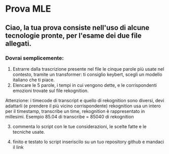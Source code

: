 # Prova MLE
## Ciao, la tua prova consiste nell'uso di alcune tecnologie pronte, per l'esame dei due file allegati.

### Dovrai semplicemente:

1. Estrarre dalla trascrizione presente nel file le cinque parole più usate nel contesto, tramite un transformer: ti consiglio keybert, scegli un modello italiano che ti piace.
2. Elencare le 5 parole, i tempi in cui vengono dette, e le corrispondenti emozioni trovate sul file rekognition.

Attenzione: i timecode di transcript e quello di rekognition sono diversi, devi adattarli (e prendere il più vicino corrispondente) rekognition usa un intero per il timestamp, transcribe un time, rekognition è rappresentato in millesimi. 
Esempio 85.04 di transcribe = 85040 di rekognition

3. commenta lo script con le tue considerazioni, le scelte fatte e le tecniche usate.

4. finito e testato lo script inseriscilo su un tuo repository github e mandaci il link

